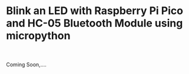 # Blink an LED with Raspberry Pi Pico and HC-05 Bluetooth Module using micropython



<br>
<br>
Coming Soon,....
<br>
